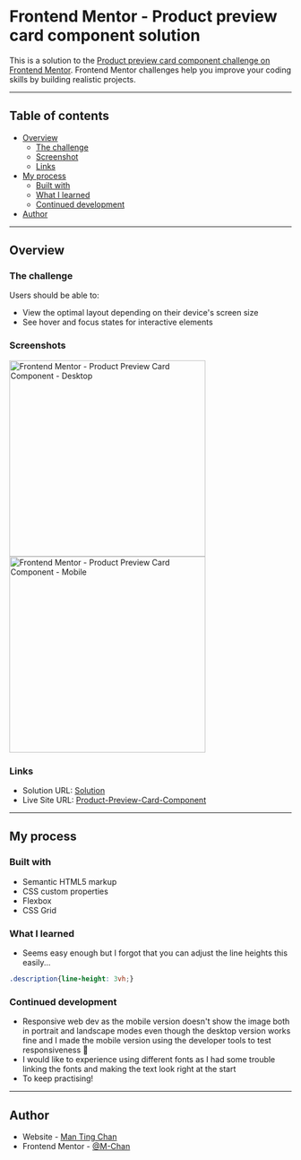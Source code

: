 # Frontend Mentor - Product preview card component solution
This is a solution to the [Product preview card component challenge on Frontend Mentor](https://www.frontendmentor.io/challenges/product-preview-card-component-GO7UmttRfa). Frontend Mentor challenges help you improve your coding skills by building realistic projects. 

---
## Table of contents
- [Overview](#overview)
  - [The challenge](#the-challenge)
  - [Screenshot](#screenshot)
  - [Links](#links)
- [My process](#my-process)
  - [Built with](#built-with)
  - [What I learned](#what-i-learned)
  - [Continued development](#continued-development)
- [Author](#author)


---
## Overview
### The challenge
Users should be able to:
- View the optimal layout depending on their device's screen size
- See hover and focus states for interactive elements

### Screenshots
<p float="left">
<img src="https://user-images.githubusercontent.com/81781462/188125569-dc8a02a8-5361-4ed0-869d-85417968946b.png"  alt="Frontend Mentor -  Product Preview Card Component - Desktop" height="350">
<img src="https://user-images.githubusercontent.com/81781462/188125577-654208b0-d736-4dc0-b47c-6a5101609f57.png"  alt="Frontend Mentor -  Product Preview Card Component - Mobile" height="350" style="display: inline-block">
</p>
<!---
![Frontend Mentor -  Product Preview Card Component - Desktop](https://user-images.githubusercontent.com/81781462/188125569-dc8a02a8-5361-4ed0-869d-85417968946b.png)
![Frontend Mentor -  Product Preview Card Component - Mobile](https://user-images.githubusercontent.com/81781462/188125577-654208b0-d736-4dc0-b47c-6a5101609f57.png)
--->


### Links
- Solution URL: [Solution](https://www.frontendmentor.io/solutions/responsive-productpreviewcardcomponent-using-css-grid-Er9xob5IFt)
- Live Site URL: [Product-Preview-Card-Component](https://m-chan.github.io/Product-Preview-Card-Component/)


---
## My process
### Built with
- Semantic HTML5 markup
- CSS custom properties
- Flexbox
- CSS Grid


### What I learned
- Seems easy enough but I forgot that you can adjust the line heights this easily...

```css
.description{line-height: 3vh;}
```

### Continued development
- Responsive web dev as the mobile version doesn't show the image both in portrait and landscape modes even though the desktop version works fine and I made the mobile version using the developer tools to test responsiveness :slightly_frowning_face:
- I would like to experience using different fonts as I had some trouble linking the fonts and making the text look right at the start
- To keep practising!


---
## Author
- Website - [Man Ting Chan](https://m-chan.github.io/)
- Frontend Mentor - [@M-Chan](https://www.frontendmentor.io/profile/M-Chan)
